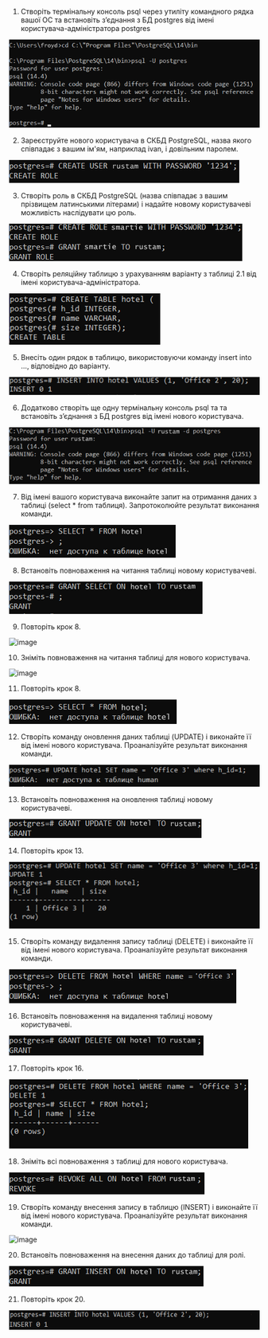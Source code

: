 1. Створіть термінальну консоль psql через утиліту командного рядка вашої ОС та встановіть з’єднання з БД postgres від імені користувача-адміністратора postgres

![image](https://github.com/oleksandrblazhko/ai182-yakovenko/blob/laboratory-work-7/Laboratory-work-7/images/f1.png)

2. Зареєструйте нового користувача в СКБД PostgreSQL, назва якого співпадає з вашим ім'ям, наприклад ivan, і довільним паролем.

![image](https://github.com/oleksandrblazhko/ai182-yakovenko/blob/laboratory-work-7/Laboratory-work-7/images/f2.png)

3. Створіть роль в СКБД PostgreSQL (назва співпадає з вашим прізвищем латинськими літерами) і надайте новому користувачеві можливість наслідувати цю роль.

![image](https://github.com/oleksandrblazhko/ai182-yakovenko/blob/laboratory-work-7/Laboratory-work-7/images/f3.png)

4. Створіть реляційну таблицю з урахуванням варіанту з таблиці 2.1 від імені користувача-адміністратора.

![image](https://github.com/oleksandrblazhko/ai182-yakovenko/blob/laboratory-work-7/Laboratory-work-7/images/f4.png)

5. Внесіть один рядок в таблицю, використовуючи команду insert into ..., відповідно до варіанту.

![image](https://github.com/oleksandrblazhko/ai182-yakovenko/blob/laboratory-work-7/Laboratory-work-7/images/f5.png)

6. Додатково створіть ще одну термінальну консоль psql та та встановіть з’єднання з БД postgres від імені нового користувача.

![image](https://github.com/oleksandrblazhko/ai182-yakovenko/blob/laboratory-work-7/Laboratory-work-7/images/f6.png)

7. Від імені вашого користувача виконайте запит на отримання даних з таблиці (select * from таблиця). Запротоколюйте результат виконання команди.

![image](https://github.com/oleksandrblazhko/ai182-yakovenko/blob/laboratory-work-7/Laboratory-work-7/images/f7.png)

8. Встановіть повноваження на читання таблиці новому користувачеві.

![image](https://github.com/oleksandrblazhko/ai182-yakovenko/blob/laboratory-work-7/Laboratory-work-7/images/f8.png)

9. Повторіть крок 8.

![image](https://github.com/oleksandrblazhko/ai182-yakovenko/blob/laboratory-work-7/Laboratory-work-7/images/f9.png)

10. Зніміть повноваження на читання таблиці для нового користувача.

![image](https://github.com/oleksandrblazhko/ai182-yakovenko/blob/laboratory-work-7/Laboratory-work-7/images/10.png)

11. Повторіть крок 8.

![image](https://github.com/oleksandrblazhko/ai182-yakovenko/blob/laboratory-work-7/Laboratory-work-7/images/f11.png)

12. Створіть команду оновлення даних таблиці (UPDATE) і виконайте її від імені нового користувача. Проаналізуйте результат виконання команди.

![image](https://github.com/oleksandrblazhko/ai182-yakovenko/blob/laboratory-work-7/Laboratory-work-7/images/f12.png)

13. Встановіть повноваження на оновлення таблиці новому користувачеві.

![image](https://github.com/oleksandrblazhko/ai182-yakovenko/blob/laboratory-work-7/Laboratory-work-7/images/f13.png)

14. Повторіть крок 13.

![image](https://github.com/oleksandrblazhko/ai182-yakovenko/blob/laboratory-work-7/Laboratory-work-7/images/f14.png)

15. Створіть команду видалення запису таблиці (DELETE) і виконайте її від імені нового користувача. Проаналізуйте результат виконання команди.

![image](https://github.com/oleksandrblazhko/ai182-yakovenko/blob/laboratory-work-7/Laboratory-work-7/images/f15.png)

16. Встановіть повноваження на видалення таблиці новому користувачеві.

![image](https://github.com/oleksandrblazhko/ai182-yakovenko/blob/laboratory-work-7/Laboratory-work-7/images/f16.png)

17. Повторіть крок 16.

![image](https://github.com/oleksandrblazhko/ai182-yakovenko/blob/laboratory-work-7/Laboratory-work-7/images/f17.png)

18. Зніміть всі повноваження з таблиці для нового користувача.

![image](https://github.com/oleksandrblazhko/ai182-yakovenko/blob/laboratory-work-7/Laboratory-work-7/images/f18.png)

19. Створіть команду внесення запису в таблицю (INSERT) і виконайте її від імені нового користувача. Проаналізуйте результат виконання команди.

![image](https://github.com/oleksandrblazhko/ai182-yakovenko/blob/laboratory-work-7/Laboratory-work-7/images/f19.png)

20. Встановіть повноваження на внесення даних до таблиці для ролі.

![image](https://github.com/oleksandrblazhko/ai182-yakovenko/blob/laboratory-work-7/Laboratory-work-7/images/f20.png)

21. Повторіть крок 20.

![image](https://github.com/oleksandrblazhko/ai182-yakovenko/blob/laboratory-work-7/Laboratory-work-7/images/f21.png)
